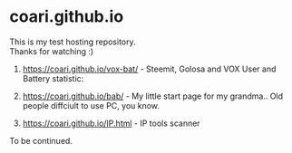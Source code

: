 # coari.github.io
This is my test hosting repository.<br>
Thanks for watching :)

1) https://coari.github.io/vox-bat/ - Steemit, Golosa and VOX User and Battery statistic: 
2) https://coari.github.io/bab/ - My little start page for my grandma.. Old people diffciult to use PC, you know.

3) https://coari.github.io/IP.html - IP tools scanner

To be continued.
